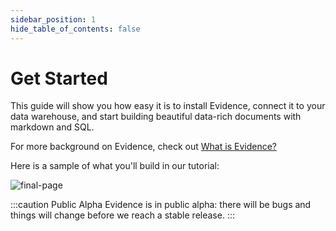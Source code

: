 ```yaml
---
sidebar_position: 1
hide_table_of_contents: false
---
```


# Get Started

This guide will show you how easy it is to install Evidence, connect it to your data warehouse, and start building beautiful data-rich documents with markdown and SQL.

For more background on Evidence, check out [What is Evidence?](/)

Here is a sample of what you'll build in our tutorial:

<div style={{textAlign: 'center'}}>

![final-page](/img/final-product.gif)

</div>

:::caution Public Alpha
Evidence is in public alpha: there will be bugs and things will change before we reach a stable release.
:::